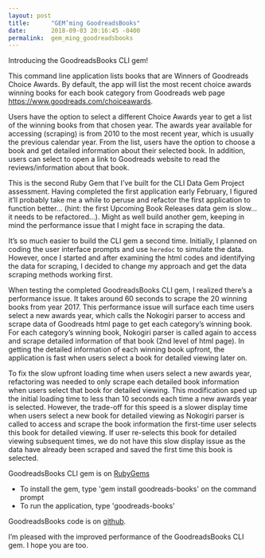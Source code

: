 ```yaml
---
layout: post
title:      "GEM’ming GoodreadsBooks"
date:       2018-09-03 20:16:45 -0400
permalink:  gem_ming_goodreadsbooks
---
```



Introducing the GoodreadsBooks CLI gem!

This command line application lists books that are Winners of Goodreads Choice Awards. By default, the app will list the most recent choice awards winning books for each book category from Goodreads web page https://www.goodreads.com/choiceawards.

Users have the option to select a different Choice Awards year to get a list of the winning books from that chosen year. The awards year available for accessing (scraping) is from 2010 to the most recent year, which is usually the previous calendar year. From the list, users have the option to choose a book and get detailed information about their selected book. In addition, users can select to open a link to Goodreads website to read the reviews/information about that book.

This is the second Ruby Gem that I’ve built for the CLI Data Gem Project assessment. Having completed the first application early February, I figured it’ll probably take me a while to peruse and refactor the first application to function better… (hint: the first Upcoming Book Releases data gem is slow… it needs to be refactored…). Might as well build another gem, keeping in mind the performance issue that I might face in scraping the data. 

It’s so much easier to build the CLI gem a second time. Initially, I planned on coding the user interface prompts and use ```heredoc``` to simulate the data. However, once I started and after examining the html codes and identifying the data for scraping, I decided to change my approach and get the data scraping methods working first.

When testing the completed GoodreadsBooks CLI gem, I realized there’s a performance issue. It takes around 60 seconds to scrape the 20 winning books from year 2017. This performance issue will surface each time users select a new awards year, which calls the Nokogiri parser to access and scrape data of Goodreads html page to get each category’s winning book. For each category’s winning book, Nokogiri parser is called again to access and scrape detailed information of that book (2nd level of html page). In getting the detailed information of each winning book upfront, the application is fast when users select a book for detailed viewing later on.

To fix the slow upfront loading time when users select a new awards year, refactoring was needed to only scrape each detailed book information when users select that book for detailed viewing. This modification sped up the initial loading time to less than 10 seconds each time a new awards year is selected. However, the trade-off for this speed is a slower display time when users select a new book for detailed viewing as Nokogiri parser is called to access and scrape the book information the first-time user selects this book for detailed viewing. If user re-selects this book for detailed viewing subsequent times, we do not have this slow display issue as the data have already been scraped and saved the first time this book is selected. 

GoodreadsBooks CLI gem is on [RubyGems](https://rubygems.org/gems/goodreads-books)
- To install the gem, type 'gem install goodreads-books' on the command prompt
- To run the application, type 'goodreads-books'

GoodreadsBooks code is on [github](https://github.com/nichia/goodreads_books).

I’m pleased with the improved performance of the GoodreadsBooks CLI gem. I hope you are too. 

